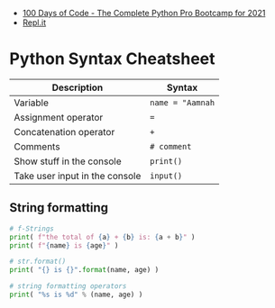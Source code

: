 - [100 Days of Code - The Complete Python Pro Bootcamp for 2021](https://www.udemy.com/course/100-days-of-code/)
- [Repl.it](https://replit.com/@aamnah/100daysOfPython)

# Python Syntax Cheatsheet

| Description                    | Syntax           |
| ------------------------------ | ---------------- |
| Variable                       | `name = "Aamnah` |
| Assignment operator            | `=`              |
| Concatenation operator         | `+`              |
| Comments                       | `# comment`      |
| Show stuff in the console      | `print()`        |
| Take user input in the console | `input()`        |

## String formatting

```python
# f-Strings
print( f"the total of {a} + {b} is: {a + b}" )
print( f"{name} is {age}" )

# str.format()
print( "{} is {}".format(name, age) )

# string formatting operators
print( "%s is %d" % (name, age) )
```
